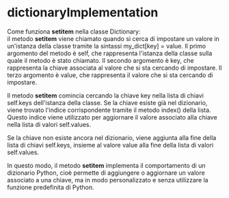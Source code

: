 # dictionaryImplementation

Come funziona  __setitem__ nella classe Dictionary:  <br>
il metodo __setitem__ viene chiamato quando si cerca di impostare un valore in un'istanza della classe tramite la sintassi my_dict[key] = value. Il primo argomento del metodo è self, che rappresenta l'istanza della classe sulla quale il metodo è stato chiamato. Il secondo argomento è key, che rappresenta la chiave associata al valore che si sta cercando di impostare. Il terzo argomento è value, che rappresenta il valore che si sta cercando di impostare.

Il metodo __setitem__ comincia cercando la chiave key nella lista di chiavi self.keys dell'istanza della classe. Se la chiave esiste già nel dizionario, viene trovato l'indice corrispondente tramite il metodo index() della lista. Questo indice viene utilizzato per aggiornare il valore associato alla chiave nella lista di valori self.values.

Se la chiave non esiste ancora nel dizionario, viene aggiunta alla fine della lista di chiavi self.keys, insieme al valore value alla fine della lista di valori self.values.

In questo modo, il metodo __setitem__ implementa il comportamento di un dizionario Python, cioè permette di aggiungere o aggiornare un valore associato a una chiave, ma in modo personalizzato e senza utilizzare la funzione predefinita di Python.
